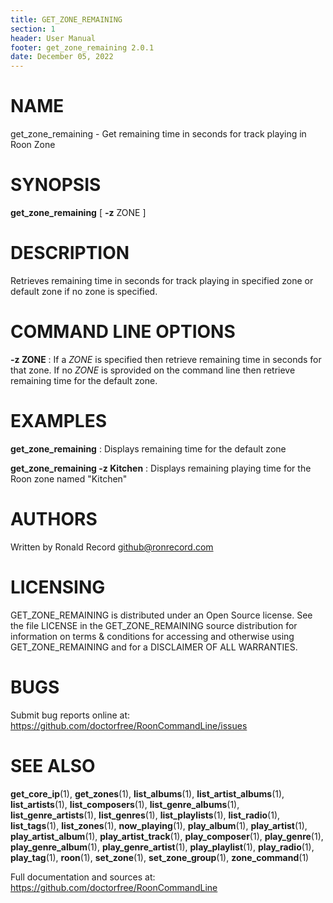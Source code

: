 ```yaml
---
title: GET_ZONE_REMAINING
section: 1
header: User Manual
footer: get_zone_remaining 2.0.1
date: December 05, 2022
---
```

# NAME
get_zone_remaining - Get remaining time in seconds for track playing in Roon Zone

# SYNOPSIS
**get_zone_remaining** [ **-z** ZONE ]

# DESCRIPTION
Retrieves remaining time in seconds for track playing in specified zone or default zone if no zone is specified.

# COMMAND LINE OPTIONS
**-z ZONE**
: If a *ZONE* is specified then retrieve remaining time in seconds for that zone. If no *ZONE* is sprovided on the command line then retrieve remaining time for the default zone.

# EXAMPLES
**get_zone_remaining**
: Displays remaining time for the default zone

**get_zone_remaining -z Kitchen**
: Displays remaining playing time for the Roon zone named "Kitchen"

# AUTHORS
Written by Ronald Record github@ronrecord.com

# LICENSING
GET_ZONE_REMAINING is distributed under an Open Source license.
See the file LICENSE in the GET_ZONE_REMAINING source distribution
for information on terms &amp; conditions for accessing and
otherwise using GET_ZONE_REMAINING and for a DISCLAIMER OF ALL WARRANTIES.

# BUGS
Submit bug reports online at: https://github.com/doctorfree/RoonCommandLine/issues

# SEE ALSO
**get_core_ip**(1), **get_zones**(1), **list_albums**(1), **list_artist_albums**(1), **list_artists**(1), **list_composers**(1), **list_genre_albums**(1), **list_genre_artists**(1), **list_genres**(1), **list_playlists**(1), **list_radio**(1), **list_tags**(1), **list_zones**(1), **now_playing**(1), **play_album**(1), **play_artist**(1), **play_artist_album**(1), **play_artist_track**(1), **play_composer**(1), **play_genre**(1), **play_genre_album**(1), **play_genre_artist**(1), **play_playlist**(1), **play_radio**(1), **play_tag**(1), **roon**(1), **set_zone**(1), **set_zone_group**(1), **zone_command**(1)

Full documentation and sources at: https://github.com/doctorfree/RoonCommandLine

